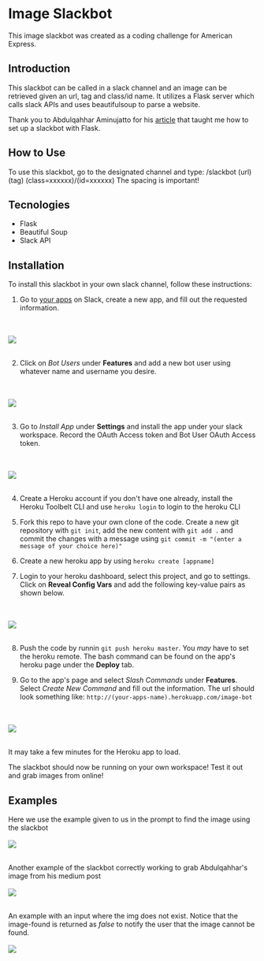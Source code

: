 # Image Slackbot

This image slackbot was created as a coding challenge for American Express.

## Introduction

This slackbot can be called in a slack channel and an image can be retrieved given an url, tag and class/id name. It utilizes a Flask server which calls slack APIs and uses beautifulsoup to parse a website.

Thank you to Abdulqahhar Aminujatto for his [article](https://medium.com/the-andela-way/how-to-build-a-task-notification-bot-for-slack-with-python-part-1-333cb50985f4) that taught me how to set up a slackbot with Flask.

## How to Use
To use this slackbot, go to the designated channel and type: /slackbot (url) (tag) (class=xxxxxx)/(id=xxxxxx)
The spacing is important!

## Tecnologies
* Flask
* Beautiful Soup
* Slack API

## Installation

To install this slackbot in your own slack channel, follow these instructions:

1. Go to [your apps](https://api.slack.com/apps) on Slack, create a new app, and fill out the requested information.

<br />
<br />
<img src="./assets/images/new_app.JPG" align="center">
<br />
<br />

2. Click on *Bot Users* under __Features__ and add a new bot user using whatever name and username you desire.

<br />
<br />
<img src="./assets/images/add_bot_user.JPG" align="center">
<br />
<br />

3. Go to *Install App* under __Settings__ and install the app under your slack workspace. Record the OAuth Access token and Bot User OAuth Access token.

<br />
<br />
<img src="./assets/images/install_app.JPG" align="center">
<br />
<br />

4. Create a Heroku account if you don't have one already, install the Heroku Toolbelt CLI and use ```heroku login``` to login to the heroku CLI

5. Fork this repo to have your own clone of the code. Create a new git repository with ```git init```, add the new content with ```git add .``` and commit the changes with a message using ```git commit -m "(enter a message of your choice here)"```

6. Create a new heroku app by using ```heroku create [appname]```

7. Login to your heroku dashboard, select this project, and go to settings. Click on __Reveal Config Vars__ and add the following key-value pairs as shown below.

<br />
<br />
<img src="./assets/images/environment-variables.JPG" align="center">
<br />
<br />

8. Push the code by runnin ```git push heroku master```. You *may* have to set the heroku remote. The bash command can be found on the app's heroku page under the __Deploy__ tab.

9. Go to the app's page and select *Slash Commands* under __Features__. Select *Create New Command* and fill out the information. The url should look something like: ```http://(your-apps-name).herokuapp.com/image-bot```

<br />
<br />
<img src="./assets/images/slash-command.JPG" align="center">
<br />
<br />


It may take a few minutes for the Heroku app to load. 

The slackbot should now be running on your own workspace! Test it out and grab images from online!

## Examples

Here we use the example given to us in the prompt to find the image using the slackbot
<br />
<br />
<img src="./assets/images/correct-image1.gif" align="center">
<br />
<br />

Another example of the slackbot correctly working to grab Abdulqahhar's image from his medium post
<br />
<br />
<img src="./assets/images/correct-image2.gif" align="center">
<br />
<br />

An example with an input where the img does not exist. Notice that the image-found is returned as *false* to notify the user that the image cannot be found.
<br />
<br />
<img src="./assets/images/incorrect-image.gif" align="center">
<br />
<br />

